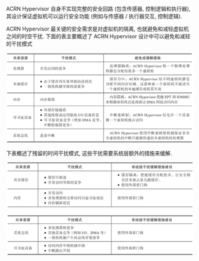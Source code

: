
ACRN Hypervisor 自身不实现完整的安全回路 (包含传感器, 控制逻辑和执行器)​, 其设计保证虚拟机可以运行安全功能 (例如与传感器 / 执行器交互, 控制逻辑)​.

ACRN Hypervisor 最关键的安全需求是对虚拟机的隔离, 也就避免和减轻虚拟机之间的时空干扰. 下面的表主要概述了 ACRN Hypervisor 设计中可以避免和减轻的干扰模式

![2024-10-29-13-46-34.png](./images/2024-10-29-13-46-34.png)

下表概述了残留的时间干扰模式, 这些干扰需要系统层额外的措施来缓解.

![2024-10-29-13-46-44.png](./images/2024-10-29-13-46-44.png)

![2024-10-29-13-46-52.png](./images/2024-10-29-13-46-52.png)

